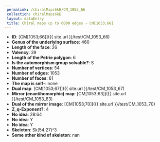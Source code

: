 ```yaml
--- 
 permalink: /chiralMaps6kE/CM_1053_66 
 collection: chiralMaps6kE
 layout: dataEntry
 title: Chiral maps up to 6000 edges - CM[1053;66]
---
```


- **ID**: [CM[1053;66]]({{ site.url }}/test/CM_1053_66)
- **Genus of the underlying surface**: 460
- **Length of the face**: 26
- **Valency**: 39
- **Length of the Petrie polygon**: 6
- **Is the automorphism group solvable?**: S
- **Number of vertices**: 54
- **Number of edges**: 1053
- **Number of faces**: 81
- **The map is self-**: none
- **Dual map**: [CM[1053;67]]({{ site.url }}/test/CM_1053_67)
- **Mirror (enantihomorphic) map**: [CM[1053;63]]({{ site.url }}/test/CM_1053_63)
- **Dual of the mirror image**: [CM[1053;70]]({{ site.url }}/test/CM_1053_70)
- **Z_q-Exponent?**: 4
- **No idea**:  28:64
- **No idea**: Y
- **No idea**: Y
- **Skeleton**: Sk(54;27)^3
- **Some other kind of skeleton**: nan
